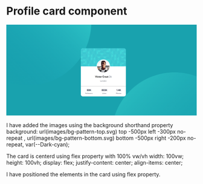 # Profile card component
![](/images/Screenshot%202025-02-05%20180404.png)


 I have added the images using the background shorthand property
  background: url(images/bg-pattern-top.svg) top -500px left -300px  no-repeat
    , url(images/bg-pattern-bottom.svg) bottom -500px right -200px no-repeat,  var(--Dark-cyan);

The card is centerd using flex property with 100% vw/vh
width: 100vw;
    height: 100vh;
    display: flex;
    justify-content: center;
    align-items: center;

I have positioned the elements in the card using flex property.
